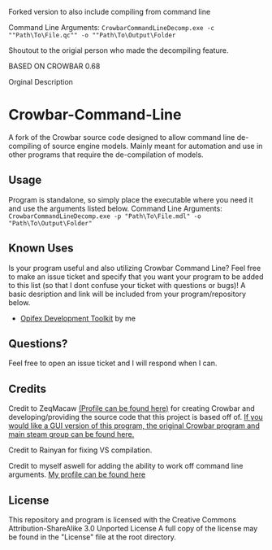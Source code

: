 Forked version to also include compiling from command line

Command Line Arguments: ``CrowbarCommandLineDecomp.exe -c ""Path\To\File.qc"" -o ""Path\To\Output\Folder``

Shoutout to the origial person who made the decompiling feature.

BASED ON CROWBAR 0.68

Orginal Description

# Crowbar-Command-Line
A fork of the Crowbar source code designed to allow command line de-compiling of source engine models. Mainly meant for automation and use in other programs that require the de-compilation of models.

## Usage
Program is standalone, so simply place the executable where you need it and use the arguments listed below.
Command Line Arguments: ``CrowbarCommandLineDecomp.exe -p "Path\To\File.mdl" -o "Path\To\Output\Folder"``

## Known Uses
Is your program useful and also utilizing Crowbar Command Line? Feel free to make an issue ticket and specify that you want your program to be added to this list (so that I dont confuse your ticket with questions or bugs)! A basic desription and link will be included from your program/repository below. 

- [Opifex Development Toolkit](https://github.com/UltraTechX/Opifex-Toolkit) by me

## Questions?
Feel free to open an issue ticket and I will respond when I can.

## Credits
Credit to ZeqMacaw [(Profile can be found here)](https://steamcommunity.com/id/zeqmacaw) for creating Crowbar and developing/providing the source code that this project is based off of.
[If you would like a GUI version of this program, the original Crowbar program and main steam group can be found here.](https://steamcommunity.com/groups/CrowbarTool)

Credit to Rainyan for fixing VS compilation.

Credit to myself aswell for adding the ability to work off command line arguments. [My profile can be found here](https://steamcommunity.com/id/okfay)

## License
This repository and program is licensed with the Creative Commons Attribution-ShareAlike 3.0 Unported License
A full copy of the license may be found in the "License" file at the root directory.
